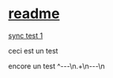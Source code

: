  # [readme](readme.md)
[sync test 1](./Folder01/InsideFolder01/sync%20test%201.md)

ceci est un test


encore un test ^---\n.+\n---\n

